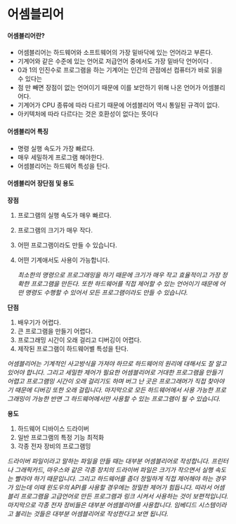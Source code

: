 # 어셈블리어

#### 어셈블리어란?

- 어셈블리어는 하드웨어와 소프트웨어의 가장 밑바닥에 있는 언어라고 부른다.
- 기계어와 같은 수준에 있는 언어로 저급언어 중에서도 가장 밑바닥 언어이다 .
- 0과 1의 인진수로 프로그램을 하는 기계어는 인간의 관점에선 컴퓨터가 바로 읽을 수 있다는
- 점 만 빼면 장점이 없는 언어이기 때문에 이를 보안하기 위해 나온 언어가 어셈블리어다. 
- 기계어가 CPU 종류에 따라 다르기 때문에 어셈블리어 역시 통일된 규격이 없다.
- 아키텍처에 따라 다르다는 것은 호환성이 없다는 뜻이다

#### 어셈블리어 특징

- 명령 실행 속도가 가장 빠르다.
- 매우 세밀하게 프로그램 해야한다.
- 어셈블리어는 하드웨어 특성을 탄다.

#### 어셈블리어 장단점 및 용도 

__장점__

1. 프로그램의 실행 속도가 매우 빠르다.

2. 프로그램의 크기가 매우 작다.

3. 어떤 프로그램이라도 만들 수 있습니다.

4. 어떤 기계애서도 사용이 가능합니다.

   *최소한의 명령으로 프로그래밍을 하기 때문에 크기가 매우 작고 효율적이고 가장 정확한 프로그램을 만든다. 또한 하드웨어를 직접 제어할 수 있는 언어이기 때문에 어떤 명령도 수행할 수 있어서 모든 프로그램이라도 만들 수 있습니다.*

__단점__

1. 배우기가 어렵다.
2. 큰 프로그램을 만들기 어렵다.
3. 프로그래밍 시간이 오래 걸리고 디버깅이 어렵다.
4. 제작된 프로그램이 하드웨어별 특성을 탄다.

*어셈블리어는 기계적인 사고방식을 가져야 하므로 하드웨어의 원리에 대해서도 잘 알고 있어야 합니다. 그리고 세밀한 제어가 필요한 어셈블리어로 거대한 프로그램을 만들기 어렵고 프로그램밍 시간이 오래 걸리기도 하며 버그 난 곳은 프로그래머가 직접 찾아야기 때문에 디버깅 또한 오래 걸립니다. 마지막으로 모든 하드웨어에서 사용 가능한 프로그래밍이 가능한 반면 그 하드웨어에서만 사용할 수 있는 프로그램이 될 수 있습니다.*

__용도__

1. 하드웨어 디바이스 드라이버
2. 일반 프로그램의 특정 기능 최적화
3. 각종 전자 장비의 프로그램밍

*드라이버 파일이라고 말하는 파일을 만들 때는 대부분 어셈블리어로 작성합니다. 프린터나 그래픽카드, 마우스와 같은 각종 장치의 드라이버 파일은 크기가 작으면서 실행 속도는 빨라야 하기 때문입니다. 그리고 하드웨어를 좀더 정밀하게 직접 제어해야 하는 경우가 있는데 이때 윈도우의 API를 사용할 경우에는 정밀한 제어가 힘듭니다. 따라서 어셈블리 프로그램을 고급언어로 만든 프로그램과 링크 시켜서 사용하는 것이 보편적입니다. 마지막으로 각종 전자 장비들은 대부분 어셈블리어를 사용합니다. 임베디드 시스템이라고 불리는 것들은 대부분 어셈블리어로 작성한다고 보면 됩니다.*